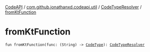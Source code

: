 [CodeAPI](../../index.md) / [com.github.jonathanxd.codeapi.util](../index.md) / [CodeTypeResolver](index.md) / [fromKtFunction](.)

# fromKtFunction

`fun fromKtFunction(func: (String) -> `[`CodeType`](../../com.github.jonathanxd.codeapi.type/-code-type/index.md)`): `[`CodeTypeResolver`](index.md)